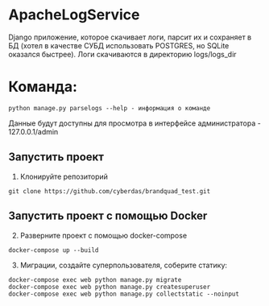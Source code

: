 # ApacheLogService
Django приложение, которое скачивает логи, парсит их и сохраняет в БД (хотел в качестве СУБД использовать POSTGRES, но SQLite оказался быстрее).
Логи скачиваются в директорию logs/logs_dir
# Команда:
```
python manage.py parselogs --help - информация о команде
```
Данные будут доступны для просмотра в интерфейсе администратора - 127.0.0.1/admin
## Запустить проект
1) Клонируйте репозиторий
```
git clone https://github.com/cyberdas/brandquad_test.git
```
## Запустить проект с помощью Docker
2) Разверните проект с помощью docker-compose
```
docker-compose up --build
```
3) Миграции, создайте суперпользователя, соберите статику:
```
docker-compose exec web python manage.py migrate
docker-compose exec web python manage.py createsuperuser
docker-compose exec web python manage.py collectstatic --noinput
```
